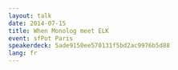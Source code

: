 ```yaml
---
layout: talk
date: 2014-07-15
title: When Monolog meet ELK
event: sfPot Paris
speakerdeck: 5ade9150ee570131f5bd2ac9976b5d88
lang: fr
---
```

